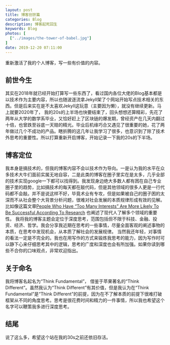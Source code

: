 ```yaml
---
layout: post
title: 博客创世篇
categories: Blog
description: 博客起死回生
keywords: Blog
photos: [
  ["../images/the-tower-of-babel.jpg"]
]
date: 2019-12-20 07:11:00
---
```

重新激活了我的个人博客，写一些有价值的内容。
<!-- more -->

## 前世今生
其实在2018年就已经开始打算写一些东西了，看过国内各位大佬的Blog基本都是以技术作为主要内容，所以也随波逐流拿Jekyll架了个网站开始写点技术相关的东西。但是后来实在是不太喜欢Jekyll这玩意（主要因为懒），就没有继续更新。马上就要2020年了， 我的20s的上半场也快要结束了，回头想想还算精彩，先花了两年从大学的数学系毕业，又恰好赶上了区块链的爆发期，曾经资产在几天内翻过十倍，也曾跌至谷底一天赔的精光。毕业后机缘巧合又遇见了很重要的她，花了两年做过几个不成功的产品。瞎折腾的这几年让我学习了很多，也意识到了除了技术外思考的重要性。所以打算重新开启博客，开始记录一下我的20s的下半场。

## 博客定位
我本身是搞技术的，但我的博客内容不会以技术作为导向。一是认为我的水平在众多技术大牛们面前实属无地自容，二是此类的博客在圈子里实在是太多，几乎全部的技术实现google一下都可以找得到。我发现身边绝大多数人都有困在自己专业圈子里的趋势，比如搞技术的每天都在敲代码，但是其他领域的很多人更是一行代码都不会敲。并不是说这样不好，毕竟术业有专攻，但是如果被自己的圈子困的太深而不从社会整个大背景分析问题，很难对社会发展的本质规律形成有效的见解。比如像这篇文章[People Who Have “Too Many Interests” Are More Likely To Be Successful According To Research](https://medium.com/accelerated-intelligence/modern-polymath-81f882ce52db) 也阐述了现代人了解多个领域的重要性。
我将我的博客主题会定位于深度思考，范围包括但不限于科技、金融、投资、经济、哲学。我会分享我近期在思考的一些事情，尽量全面客观的阐述事物的本质，在思考中发现机会，从本质了解社会的发展规律。
当然我还年轻，对事情的看法一定是不完全的。我也在用写作的方式来锻炼我思考的能力，因为写作时可以静下心来仔细思考其中的逻辑，思考的广度和深度也会有所加强。如果你读到哪些不合你的口味观点，非常欢迎指出。

## 关于命名
我将博客名起名为“Think Fundamental”， 借鉴于苹果著名的“Think Different”。虽然我认为“Think Different”有其价值，但是我认为在“Think Fundamental”是“Think Different”的前提，因为在不了解本质的前提下很难打破框架从不同的角度思考。思考是很花费时间和精力的一件事情，所以我也希望这个名字可以鞭策我多进行深度思考。

## 结尾
说了这么多，希望这个站在我的30s之前还依旧存活。